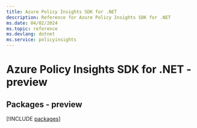 ```yaml
---
title: Azure Policy Insights SDK for .NET
description: Reference for Azure Policy Insights SDK for .NET
ms.date: 04/02/2024
ms.topic: reference
ms.devlang: dotnet
ms.service: policyinsights
---
```

# Azure Policy Insights SDK for .NET - preview
## Packages - preview
[!INCLUDE [packages](policy-insights-index.md)]